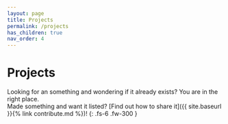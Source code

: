 ```yaml
---
layout: page
title: Projects
permalink: /projects
has_children: true
nav_order: 4
---
```

# Projects

Looking for an something and wondering if it already exists? You are in the right place.  
Made something and want it listed? [Find out how to share it]({{ site.baseurl }}{% link contribute.md %})!
{: .fs-6 .fw-300 }
<!-- 
## Under Construction.

If you would like to contribute, please do one of the following:
- [Create an Issue on the repository](https://github.com/Seanland/cp-coding-and-api.github.io/issues)
- Fork the [repository](https://github.com/Seanland/cp-coding-and-api.github.io) and submit a pull request -->

